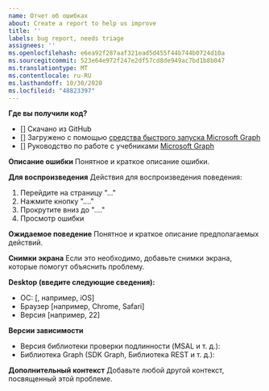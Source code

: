 ```yaml
---
name: Отчет об ошибках
about: Create a report to help us improve
title: ''
labels: bug report, needs triage
assignees: ''
ms.openlocfilehash: e6ea92f287aaf321ead5d455f44b744b0724d10a
ms.sourcegitcommit: 523e64e972f247e2df57cd8de949ac7bd1b8b047
ms.translationtype: MT
ms.contentlocale: ru-RU
ms.lasthandoff: 10/30/2020
ms.locfileid: "48823397"
---
```

**Где вы получили код?**
- [] Скачано из GitHub
- [] Загружено с помощью [средства быстрого запуска Microsoft Graph](https://developer.microsoft.com/graph/quick-start)
- [] Руководство по работе с учебниками [Microsoft Graph](https://docs.microsoft.com/graph/tutorials)

**Описание ошибки** Понятное и краткое описание ошибки.

**Для воспроизведения** Действия для воспроизведения поведения:
1. Перейдите на страницу "..."
2. Нажмите кнопку "...."
3. Прокрутите вниз до "...."
4. Просмотр ошибки

**Ожидаемое поведение** Понятное и краткое описание предполагаемых действий.

**Снимки экрана** Если это необходимо, добавьте снимки экрана, которые помогут объяснить проблему.

**Desktop (введите следующие сведения):**
 - ОС: [, например, iOS]
 - Браузер [например, Chrome, Safari]
 - Версия [например, 22]

**Версии зависимости**
 - Версия библиотеки проверки подлинности (MSAL и т. д.):
 - Библиотека Graph (SDK Graph, Библиотека REST и т. д.):  

**Дополнительный контекст** Добавьте любой другой контекст, посвященный этой проблеме.
